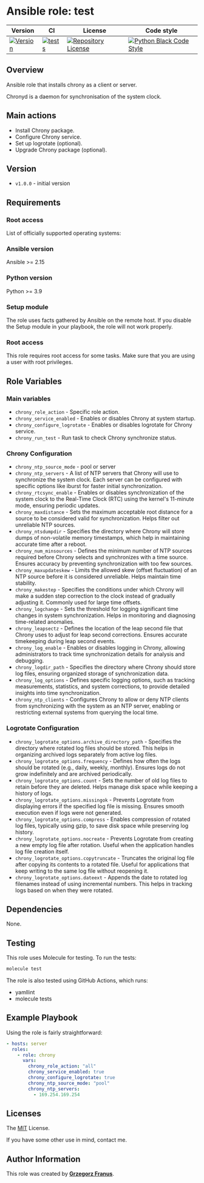 # Ansible role: test

|Version|CI|License|Code style|
|------|-------|-------|-------|
|[![Version](https://img.shields.io/github/v/release/grzegorzfranus/test)](https://github.com/grzegorzfranus/test/releases)|[![tests](https://github.com/grzegorzfranus/test/actions/workflows/ci.yml/badge.svg)](https://github.com/grzegorzfranus/test/actions)|[![Repository License](https://img.shields.io/badge/license-MIT-brightgreen.svg)](LICENSE)|[![Python Black Code Style](https://img.shields.io/badge/code%20style-black-000000.svg)](https://github.com/python/black)|

## Overview

Ansible role that installs chrony as a client or server.

Chronyd is a daemon for synchronisation of the system clock.

## Main actions

* Install Chrony package.
* Configure Chrony service.
* Set up logrotate (optional).
* Upgrade Chrony package (optional).

## Version

- `v1.0.0` - initial version  

## Requirements

### Root access

List of officially supported operating systems:


### Ansible version

Ansible >= 2.15

### Python version

Python >= 3.9

### Setup module
The role uses facts gathered by Ansible on the remote host. If you disable the Setup module in your playbook, the role will not work properly.

### Root access
This role requires root access for some tasks. Make sure that you are using a user with root privileges.

## Role Variables

### Main variables

* `chrony_role_action` - Specific role action.
* `chrony_service_enabled` - Enables or disables Chrony at system startup.
* `chrony_configure_logrotate` - Enables or disables logrotate for Chrony service.
* `chrony_run_test` - Run task to check Chrony synchronize status.

### Chrony Configuration

* `chrony_ntp_source_mode` - pool or server
* `chrony_ntp_servers` - A list of NTP servers that Chrony will use to synchronize the system clock. Each server can be configured with specific options like iburst for faster initial synchronization.
* `chrony_rtcsync_enable` - Enables or disables synchronization of the system clock to the Real-Time Clock (RTC) using the kernel's 11-minute mode, ensuring periodic updates.
* `chrony_maxdistance` - Sets the maximum acceptable root distance for a source to be considered valid for synchronization. Helps filter out unreliable NTP sources.
* `chrony_ntsdumpdir` - Specifies the directory where Chrony will store dumps of non-volatile memory timestamps, which help in maintaining accurate time after a reboot.
* `chrony_num_minsources` - Defines the minimum number of NTP sources required before Chrony selects and synchronizes with a time source. Ensures accuracy by preventing synchronization with too few sources.
* `chrony_maxupdateskew` - Limits the allowed skew (offset fluctuation) of an NTP source before it is considered unreliable. Helps maintain time stability.
* `chrony_makestep` - Specifies the conditions under which Chrony will make a sudden step correction to the clock instead of gradually adjusting it. Commonly used for large time offsets.
* `chrony_logchange` - Sets the threshold for logging significant time changes in system synchronization. Helps in monitoring and diagnosing time-related anomalies.
* `chrony_leapsectz` - Defines the location of the leap second file that Chrony uses to adjust for leap second corrections. Ensures accurate timekeeping during leap second events.
* `chrony_log_enable` - Enables or disables logging in Chrony, allowing administrators to track time synchronization details for analysis and debugging.
* `chrony_logdir_path` - Specifies the directory where Chrony should store log files, ensuring organized storage of synchronization data.
* `chrony_log_options` - Defines specific logging options, such as tracking measurements, statistics, and system corrections, to provide detailed insights into time synchronization.
* `chrony_ntp_clients` - Configures Chrony to allow or deny NTP clients from synchronizing with the system as an NTP server, enabling or restricting external systems from querying the local time.

### Logrotate Configuration

* `chrony_logrotate_options.archive_directory_path` - Specifies the directory where rotated log files should be stored. This helps in organizing archived logs separately from active log files.
* `chrony_logrotate_options.frequency` - Defines how often the logs should be rotated (e.g., daily, weekly, monthly). Ensures logs do not grow indefinitely and are archived periodically.
* `chrony_logrotate_options.count` - Sets the number of old log files to retain before they are deleted. Helps manage disk space while keeping a history of logs.
* `chrony_logrotate_options.missingok` - Prevents Logrotate from displaying errors if the specified log file is missing. Ensures smooth execution even if logs were not generated.
* `chrony_logrotate_options.compress` - Enables compression of rotated log files, typically using gzip, to save disk space while preserving log history.
* `chrony_logrotate_options.nocreate` - Prevents Logrotate from creating a new empty log file after rotation. Useful when the application handles log file creation itself.
* `chrony_logrotate_options.copytruncate` - Truncates the original log file after copying its contents to a rotated file. Useful for applications that keep writing to the same log file without reopening it.
* `chrony_logrotate_options.dateext` - Appends the date to rotated log filenames instead of using incremental numbers. This helps in tracking logs based on when they were rotated.

## Dependencies

None.

## Testing

This role uses Molecule for testing. To run the tests:

```bash
molecule test
```

The role is also tested using GitHub Actions, which runs:
- yamllint
- molecule tests

## Example Playbook

Using the role is fairly straightforward:
```yaml
- hosts: server
  roles:
    - role: chrony
      vars:
        chrony_role_action: "all"
        chrony_service_enabled: true
        chrony_configure_logrotate: true
        chrony_ntp_source_mode: "pool"
        chrony_ntp_servers:
          - 169.254.169.254
```

## Licenses

The
[MIT](https://github.com/grzegorzfranus/chrony/blob/main/LICENSE)
License.

If you have some other use in mind, contact me.

## Author Information

This role was created by **[Grzegorz Franus](https://github.com/grzegorzfranus)**.